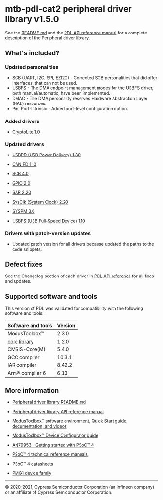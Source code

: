 # mtb-pdl-cat2 peripheral driver library v1.5.0

See the [README.md](./README.md) and the
[PDL API reference manual](https://infineon.github.io/mtb-pdl-cat2/pdl_api_reference_manual/html/index.html)
for a complete description of the Peripheral driver library.

## What's included?

### Updated personalities

- SCB (UART, I2C, SPI, EZI2C) - Corrected SCB personalities that did offer interfaces, that can not be used.
- USBFS -  The DMA endpoint management modes for the USBFS driver, both manual/automatic, have been implemented.
- DMAC - The DMA personality reserves Hardware Abstraction Layer (HAL) resources.
- Pin, Port-Intrinsic - Added port-level configuration option.

### Added drivers

- [CryptoLite 1.0](https://infineon.github.io/mtb-pdl-cat2/pdl_api_reference_manual/html/group__group__cryptolite.html)

### Updated drivers

- [USBPD (USB Power Delivery) 1.30](https://infineon.github.io/mtb-pdl-cat2/pdl_api_reference_manual/html/group__group__usbpd.html)

- [CAN FD 1.10](https://infineon.github.io/mtb-pdl-cat2/pdl_api_reference_manual/html/group__group__canfd.html)

- [SCB 4.0](https://infineon.github.io/mtb-pdl-cat2/pdl_api_reference_manual/html/group__group__scb.html)

- [GPIO 2.0](https://infineon.github.io/mtb-pdl-cat2/pdl_api_reference_manual/html/group__group__gpio.html)

- [SAR 2.20](https://infineon.github.io/mtb-pdl-cat2/pdl_api_reference_manual/html/group__group__sar.html)

- [SysClk (System Clock) 2.20](https://infineon.github.io/mtb-pdl-cat2/pdl_api_reference_manual/html/group__group__sysclk.html)

- [SYSPM 3.0](https://infineon.github.io/mtb-pdl-cat2/pdl_api_reference_manual/html/group__group__syspm.html)

- [USBFS (USB Full-Speed Device) 1.10](https://infineon.github.io/mtb-pdl-cat2/pdl_api_reference_manual/html/group__group__usbfs__dev__drv.html)

### Drivers with patch-version updates

- Updated patch version for all drivers because updated the paths to the code snippets.

## Defect fixes

See the Changelog section of each driver in [PDL API reference](https://infineon.github.io/mtb-pdl-cat2/pdl_api_reference_manual/html/modules.html) for all fixes and updates.

## Supported software and tools

This version of PDL was validated for compatibility with the following software and tools:

| Software and tools                                                            | Version      |
| :---                                                                          | :----        |
| ModusToolbox&#8482;                                                           |  2.3.0       |
| [core library](https://github.com/Infineon/core-lib)                          |  1.2.0       |
| CMSIS-Core(M)                                                                 |  5.4.0       |
| GCC compiler                                                                  | 10.3.1       |
| IAR compiler                                                                  |  8.42.2      |
| Arm&reg; compiler 6                                                           |  6.13        |

## More information

- [Peripheral driver library README.md](./README.md)

- [Peripheral driver library API reference manual](https://infineon.github.io/mtb-pdl-cat2/pdl_api_reference_manual/html/index.html)

- [ModusToolbox&trade; software environment, Quick Start guide, documentation, and videos](https://www.cypress.com/products/modustoolbox-software-environment)

- [ModusToolbox&trade; Device Configurator guide](https://www.cypress.com/ModusToolboxDeviceConfig)

- [AN79953 - Getting started with PSoC&trade; 4](https://www.cypress.com/an79953)

- [PSoC&trade; 4 technical reference manuals](https://www.cypress.com/search/all?f%5B0%5D=meta_type%3Atechnical_documents&f%5B1%5D=resource_meta_type%3A583&f%5B2%5D=field_related_products%3A1314)

- [PSoC&trade; 4 datasheets](https://www.cypress.com/search/all?f%5B0%5D=meta_type%3Atechnical_documents&f%5B1%5D=field_related_products%3A1297&f%5B2%5D=resource_meta_type%3A575)

- [PMG1 device family](http://www.cypress.com/PMG1)

---
© 2020-2021, Cypress Semiconductor Corporation (an Infineon company) or an affiliate of Cypress Semiconductor Corporation.
